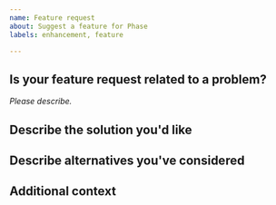 ```yaml
---
name: Feature request
about: Suggest a feature for Phase
labels: enhancement, feature

---
```


## Is your feature request related to a problem?

*Please describe.*

## Describe the solution you'd like



## Describe alternatives you've considered



## Additional context

